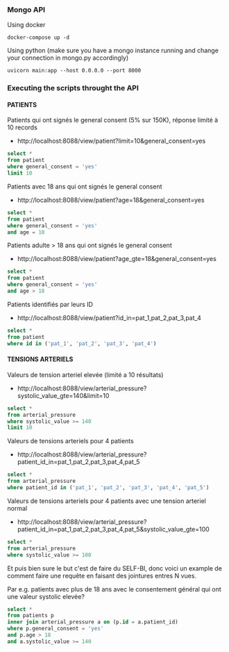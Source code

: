 ### Mongo API 

Using docker
```
docker-compose up -d
```

Using python (make sure you have a mongo instance running and change your connection in mongo.py accordingly)
```
uvicorn main:app --host 0.0.0.0 --port 8000  
```

### Executing the scripts throught the API

#### PATIENTS

Patients qui ont signés le general consent (5% sur 150K), réponse limité à 10 records
* http://localhost:8088/view/patient?limit=10&general_consent=yes

```sql
select *
from patient
where general_consent = 'yes'
limit 10
```

Patients avec 18 ans qui ont signés le general consent
* http://localhost:8088/view/patient?age=18&general_consent=yes

```sql
select *
from patient
where general_consent = 'yes'
and age = 18
```

Patients adulte > 18 ans qui ont signés le general consent 
* http://localhost:8088/view/patient?age_gte=18&general_consent=yes

```sql
select *
from patient
where general_consent = 'yes'
and age > 18
```

Patients identifiés par leurs ID
* http://localhost:8088/view/patient?id_in=pat_1,pat_2,pat_3,pat_4

```sql
select *
from patient
where id in ('pat_1', 'pat_2', 'pat_3', 'pat_4')
```

#### TENSIONS ARTERIELS

Valeurs de tension arteriel elevée (limité a 10 résultats)
* http://localhost:8088/view/arterial_pressure?systolic_value_gte=140&limit=10

```sql
select *
from arterial_pressure
where systolic_value >= 140
limit 10
```

Valeurs de tensions arteriels pour 4 patients
* http://localhost:8088/view/arterial_pressure?patient_id_in=pat_1,pat_2,pat_3,pat_4,pat_5

```sql
select *
from arterial_pressure
where patient_id in ('pat_1', 'pat_2', 'pat_3', 'pat_4', 'pat_5') 
```


Valeurs de tensions arteriels pour 4 patients avec une tension arteriel normal
* http://localhost:8088/view/arterial_pressure?patient_id_in=pat_1,pat_2,pat_3,pat_4,pat_5&systolic_value_gte=100

```sql
select *
from arterial_pressure
where systolic_value >= 100
```

Et puis bien sure le but c'est de faire du SELF-BI, donc voici un example
de comment faire une requête en faisant des jointures entres N vues.

Par e.g. patients avec plus de 18 ans avec le consentement général qui ont une valeur systolic elevée?

```sql
select *
from patients p
inner join arterial_pressure a on (p.id = a.patient_id)
where p.general_consent = 'yes'
and p.age > 18
and a.systolic_value >= 140
```